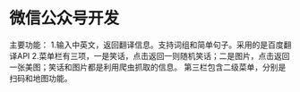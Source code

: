 # 微信公众号开发
主要功能：
1.输入中英文，返回翻译信息。支持词组和简单句子。采用的是百度翻译API
2.菜单栏有三项，一是笑话，点击返回一则随机笑话；二是图片，点击返回一张美图；笑话和图片都是利用爬虫抓取的信息。
  第三栏包含二级菜单，分别是扫码和地图功能。
